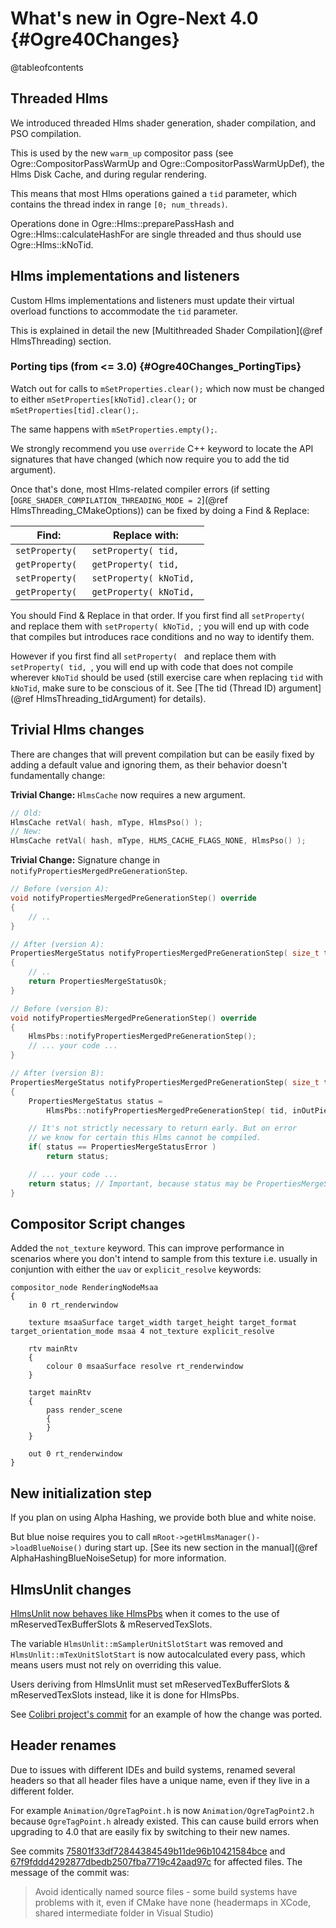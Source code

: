 # What's new in Ogre-Next 4.0 {#Ogre40Changes}

@tableofcontents

## Threaded Hlms

We introduced threaded Hlms shader generation, shader compilation, and PSO compilation.

This is used by the new `warm_up` compositor pass (see Ogre::CompositorPassWarmUp and Ogre::CompositorPassWarmUpDef), the Hlms Disk Cache, and during regular rendering.

This means that most Hlms operations gained a `tid` parameter, which contains the thread index in range `[0; num_threads)`.

Operations done in Ogre::Hlms::preparePassHash and Ogre::Hlms::calculateHashFor are single threaded and thus should use Ogre::Hlms::kNoTid.

## Hlms implementations and listeners

Custom Hlms implementations and listeners must update their virtual overload functions to accommodate the `tid` parameter.

This is explained in detail the new [Multithreaded Shader Compilation](@ref HlmsThreading) section.

### Porting tips (from <= 3.0) {#Ogre40Changes_PortingTips}

Watch out for calls to `mSetProperties.clear();` which now must be changed to either `mSetProperties[kNoTid].clear();` or `mSetProperties[tid].clear();`.

The same happens with `mSetProperties.empty();`.

We strongly recommend you use `override` C++ keyword to locate the API signatures that have changed (which now require you to add the tid argument).

Once that's done, most Hlms-related compiler errors (if setting [`OGRE_SHADER_COMPILATION_THREADING_MODE = 2`](@ref HlmsThreading_CMakeOptions)) can be fixed by doing a Find & Replace:

| Find:           | Replace with:           |
|-----------------|-------------------------|
| `setProperty( ` | `setProperty( tid, `    |
| `getProperty( ` | `getProperty( tid, `    |
| `setProperty( ` | `setProperty( kNoTid, ` |
| `getProperty( ` | `getProperty( kNoTid, ` |

You should Find & Replace in that order. If you first find all `setProperty( ` and replace them with `setProperty( kNoTid, `; you will end up with code that compiles but introduces race conditions and no way to identify them.

However if you first find all `setProperty( ` and replace them with `setProperty( tid, `, you will end up with code that does not compile wherever `kNoTid` should be used (still exercise care when replacing `tid` with `kNoTid`, make sure to be conscious of it. See [The tid (Thread ID) argument](@ref HlmsThreading_tidArgument) for details).

## Trivial Hlms changes

There are changes that will prevent compilation but can be easily fixed by adding a default value and ignoring them, as their behavior doesn't fundamentally change:

**Trivial Change:** `HlmsCache` now requires a new argument.

```cpp
// Old:
HlmsCache retVal( hash, mType, HlmsPso() );
// New:
HlmsCache retVal( hash, mType, HLMS_CACHE_FLAGS_NONE, HlmsPso() );
```

**Trivial Change:** Signature change in `notifyPropertiesMergedPreGenerationStep`.

```cpp
// Before (version A):
void notifyPropertiesMergedPreGenerationStep() override
{
	// ..
}

// After (version A):
PropertiesMergeStatus notifyPropertiesMergedPreGenerationStep( size_t tid, PiecesMap *inOutPieces ) override
{
	// ..
	return PropertiesMergeStatusOk;
}

// Before (version B):
void notifyPropertiesMergedPreGenerationStep() override
{
	HlmsPbs::notifyPropertiesMergedPreGenerationStep();
	// ... your code ...
}

// After (version B):
PropertiesMergeStatus notifyPropertiesMergedPreGenerationStep( size_t tid, PiecesMap *inOutPieces ) override
{
	PropertiesMergeStatus status =
		HlmsPbs::notifyPropertiesMergedPreGenerationStep( tid, inOutPieces );

	// It's not strictly necessary to return early. But on error
	// we know for certain this Hlms cannot be compiled.
	if( status == PropertiesMergeStatusError )
		return status;

	// ... your code ...
	return status; // Important, because status may be PropertiesMergeStatusWarning.
}
```

## Compositor Script changes

Added the `not_texture` keyword. This can improve performance in scenarios where you don't intend to sample from this texture i.e. usually in conjuntion with either the `uav` or `explicit_resolve` keywords:

```
compositor_node RenderingNodeMsaa
{
	in 0 rt_renderwindow

	texture msaaSurface target_width target_height target_format target_orientation_mode msaa 4 not_texture explicit_resolve

	rtv mainRtv
	{
		colour 0 msaaSurface resolve rt_renderwindow
	}

	target mainRtv
	{
		pass render_scene
		{
		}
	}

	out 0 rt_renderwindow
}
```

## New initialization step

If you plan on using Alpha Hashing, we provide both blue and white noise.

But blue noise requires you to call `mRoot->getHlmsManager()->loadBlueNoise()` during start up.
[See its new section in the manual](@ref AlphaHashingBlueNoiseSetup) for more information.

## HlmsUnlit changes

[HlmsUnlit now behaves like HlmsPbs](https://github.com/OGRECave/ogre-next/commit/9ee6dd793481b5378e9a68fd445a34435b802e1b) when it comes to the use of mReservedTexBufferSlots & mReservedTexSlots.

The variable `HlmsUnlit::mSamplerUnitSlotStart` was removed and `HlmsUnlit::mTexUnitSlotStart` is now autocalculated every pass, which means users must not rely on overriding this value.

Users deriving from HlmsUnlit must set mReservedTexBufferSlots & mReservedTexSlots instead, like it is done for HlmsPbs.

See [Colibri project's commit](https://github.com/darksylinc/colibrigui/commit/87e74824973007ee9f7f3f46719d2a6ba4948678) for an example of how the change was ported.

## Header renames

Due to issues with different IDEs and build systems, renamed several headers so that all header files have a unique name, even if they live in a different folder.

For example `Animation/OgreTagPoint.h` is now `Animation/OgreTagPoint2.h` because `OgreTagPoint.h` already existed. This can cause build errors when upgrading to 4.0 that are easily fix by switching to their new names.

See commits [75801f33df72844384549b11de96b10421584bce](https://github.com/OGRECave/ogre-next/commit/75801f33df72844384549b11de96b10421584bce) and [67f9fddd4292877dbedb2507fba7719c42aad97c](https://github.com/OGRECave/ogre-next/commit/67f9fddd4292877dbedb2507fba7719c42aad97c) for affected files.
The message of the commit was:

> Avoid identically named source files - some build systems have problems with it, even if CMake have none (headermaps in XCode, shared intermediate folder in Visual Studio)